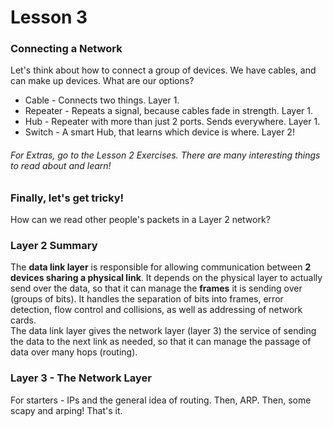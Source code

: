 # Lesson 3

### Connecting a Network
Let's think about how to connect a group of devices. We have cables, and can make up devices. What are our options?

* Cable - Connects two things. Layer 1.
* Repeater - Repeats a signal, because cables fade in strength. Layer 1.
* Hub - Repeater with more than just 2 ports. Sends everywhere. Layer 1.
* Switch - A smart Hub, that learns which device is where. Layer 2!

<h6> For Extras, go to the Lesson 2 Exercises. There are many interesting things to read about and learn!</h6>

### Finally, let's get tricky!
How can we read other people's packets in a Layer 2 network?

### Layer 2 Summary
The **data link layer** is responsible for allowing communication between **2 devices sharing a physical link**. 
It depends on the physical layer to actually send over the data, so that it can manage the **frames** it is sending over (groups of bits).
It handles the separation of bits into frames, error detection, flow control and collisions, as well as addressing of network cards.<br>
The data link layer gives the network layer (layer 3) the service of sending the data to the next link as needed, so that it can manage the passage of data over many hops (routing).

### Layer 3 - The Network Layer
For starters - IPs and the general idea of routing.
Then, ARP. 
Then, some scapy and arping! That's it.